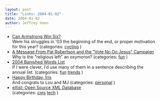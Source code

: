 ```yaml
---
layout: post
title: "Links: 2004-01-02"
date: 2004-01-02
author: Jeffrey Veen
---
```

<ul>
    <li><a href="http://www.eurosport.com/home/pages/V3/L0/S18/E6083/sport_Lng0_Spo18_Evt6083_Sto521681.shtml">Can Armstrong Win Six?</a><br /><span class="link-meta">Were his struggles in '03 the beginning of the end, or proper motivation for this year? (categories: <a href="http://del.icio.us/veen/cycling">cycling</a> )</span></li>
    <li><a href="http://www.mcsweeneys.net/2003/12/23mcintire.html">A Message From Pat Robertson and the "Vote No On Jesus" Campaign</a><br /><span class="link-meta">Why is the "religious left" an oxymoron? (categories: <a href="http://del.icio.us/veen/fun">fun</a> )</span></li>
    <li><a href="http://www.lssu.edu/banished/archive/2004.php">2004 Banished Words List</a><br /><span class="link-meta">If I were clever, I'd use many of them in a sentence describing the annual list. (categories: <a href="http://del.icio.us/veen/fun">fun</a> <a href="http://del.icio.us/veen/trends">trends</a> )</span></li>
    <li><a href="http://louisrosenfeld.com/home/bloug_archive/000233.html">Happy Birthday, Iris</a><br /><span class="link-meta">And congrats to Lou and MJ (categories: <a href="http://del.icio.us/veen/personal">personal</a> )</span></li>
    <li><a href="http://exist.sourceforge.net/">eXist: Open Source XML Database</a><br /><span class="link-meta"> (categories: <a href="http://del.icio.us/veen/cms">cms</a> <a href="http://del.icio.us/veen/tech">tech</a> )</span></li>
  </ul>
